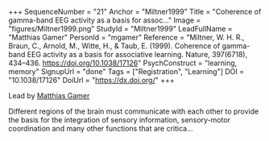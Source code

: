 +++
SequenceNumber = "21"
Anchor = "Miltner1999"
Title = "Coherence of gamma-band EEG activity as a basis for assoc..."
Image = "figures/Miltner1999.png"
StudyId = "Miltner1999"
LeadFullName = "Matthias Gamer"
PersonId = "mgamer"
Reference = "Miltner, W. H. R., Braun, C., Arnold, M., Witte, H., & Taub, E. (1999). Coherence of gamma-band EEG activity as a basis for associative learning. Nature, 397(6718), 434–436. https://doi.org/10.1038/17126"
PsychConstruct = "learning, memory"
SignupUrl = "done"
Tags = ["Registration", "Learning"]
DOI = "10.1038/17126"
DoiUrl = "https://dx.doi.org/"
+++

Lead by [Matthias Gamer](/people/#mgamer)

Different regions of the brain must communicate with each other to provide the basis for the integration of sensory information, sensory-motor coordination and many other functions that are critica...
